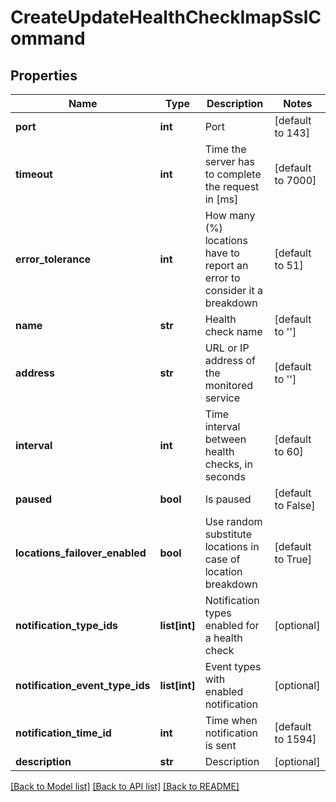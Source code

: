 # CreateUpdateHealthCheckImapSslCommand

## Properties
Name | Type | Description | Notes
------------ | ------------- | ------------- | -------------
**port** | **int** | Port | [default to 143]
**timeout** | **int** | Time the server has to complete the request in [ms] | [default to 7000]
**error_tolerance** | **int** | How many (%) locations have to report an error to consider it a breakdown | [default to 51]
**name** | **str** | Health check name | [default to '']
**address** | **str** | URL or IP address of the monitored service | [default to '']
**interval** | **int** | Time interval between health checks, in seconds | [default to 60]
**paused** | **bool** | Is paused | [default to False]
**locations_failover_enabled** | **bool** | Use random substitute locations in case of location breakdown | [default to True]
**notification_type_ids** | **list[int]** | Notification types enabled for a health check | [optional] 
**notification_event_type_ids** | **list[int]** | Event types with enabled notification | [optional] 
**notification_time_id** | **int** | Time when notification is sent | [default to 1594]
**description** | **str** | Description | [optional] 

[[Back to Model list]](../README.md#documentation-for-models) [[Back to API list]](../README.md#documentation-for-api-endpoints) [[Back to README]](../README.md)


